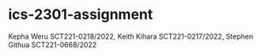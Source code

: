 # ics-2301-assignment
Kepha Weru        SCT221-0218/2022,
Keith Kihara      SCT221-0217/2022,
Stephen Githua    SCT221-0668/2022
